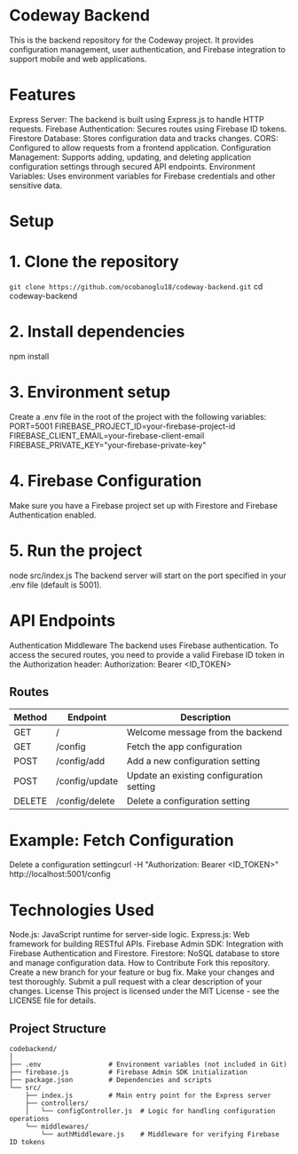 # Codeway Backend
This is the backend repository for the Codeway project. It provides configuration management, user authentication, and Firebase integration to support mobile and web applications.

# Features
Express Server: The backend is built using Express.js to handle HTTP requests.
Firebase Authentication: Secures routes using Firebase ID tokens.
Firestore Database: Stores configuration data and tracks changes.
CORS: Configured to allow requests from a frontend application.
Configuration Management: Supports adding, updating, and deleting application configuration settings through secured API endpoints.
Environment Variables: Uses environment variables for Firebase credentials and other sensitive data.


# Setup
# 1. Clone the repository
`git clone https://github.com/ocobanoglu18/codeway-backend.git`
cd codeway-backend

# 2. Install dependencies
npm install

# 3. Environment setup
Create a .env file in the root of the project with the following variables:
PORT=5001
FIREBASE_PROJECT_ID=your-firebase-project-id
FIREBASE_CLIENT_EMAIL=your-firebase-client-email
FIREBASE_PRIVATE_KEY="your-firebase-private-key"

# 4. Firebase Configuration
Make sure you have a Firebase project set up with Firestore and Firebase Authentication enabled.

# 5. Run the project
node src/index.js
The backend server will start on the port specified in your .env file (default is 5001).


# API Endpoints
Authentication Middleware
The backend uses Firebase authentication. To access the secured routes, you need to provide a valid Firebase ID token in the Authorization header:
Authorization: Bearer <ID_TOKEN>


## Routes

| Method | Endpoint        | Description                            |
|--------|-----------------|----------------------------------------|
| GET    | /               | Welcome message from the backend       |
| GET    | /config         | Fetch the app configuration            |
| POST   | /config/add     | Add a new configuration setting        |
| POST   | /config/update  | Update an existing configuration setting|
| DELETE | /config/delete  | Delete a configuration setting         |


# Example: Fetch Configuration
Delete a configuration settingcurl -H "Authorization: Bearer <ID_TOKEN>" http://localhost:5001/config

# Technologies Used
Node.js: JavaScript runtime for server-side logic.
Express.js: Web framework for building RESTful APIs.
Firebase Admin SDK: Integration with Firebase Authentication and Firestore.
Firestore: NoSQL database to store and manage configuration data.
How to Contribute
Fork this repository.
Create a new branch for your feature or bug fix.
Make your changes and test thoroughly.
Submit a pull request with a clear description of your changes.
License
This project is licensed under the MIT License - see the LICENSE file for details.

## Project Structure

```plaintext
codebackend/
│
├── .env                 # Environment variables (not included in Git)
├── firebase.js          # Firebase Admin SDK initialization
├── package.json         # Dependencies and scripts
└── src/
    ├── index.js         # Main entry point for the Express server
    ├── controllers/
    │   └── configController.js  # Logic for handling configuration operations
    └── middlewares/
        └── authMiddleware.js    # Middleware for verifying Firebase ID tokens




